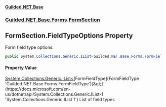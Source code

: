 
#### [Guilded.NET.Base](index 'index')
### [Guilded.NET.Base.Forms](index#Guilded_NET_Base_Forms 'Guilded.NET.Base.Forms').[FormSection](FormSection 'Guilded.NET.Base.Forms.FormSection')
## FormSection.FieldTypeOptions Property
Form field type options.  
```csharp
public System.Collections.Generic.IList<Guilded.NET.Base.Forms.FormFieldType> FieldTypeOptions { get; set; }
```

#### Property Value
[System.Collections.Generic.IList&lt;](https://docs.microsoft.com/en-us/dotnet/api/System.Collections.Generic.IList-1 'System.Collections.Generic.IList`1')[FormFieldType](FormFieldType 'Guilded.NET.Base.Forms.FormFieldType')[&gt;](https://docs.microsoft.com/en-us/dotnet/api/System.Collections.Generic.IList-1 'System.Collections.Generic.IList`1')
List of field types
